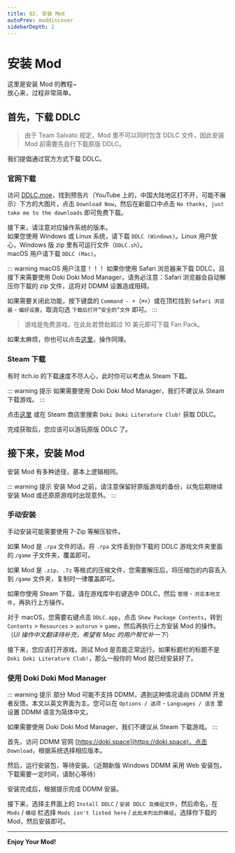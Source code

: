 ```yaml
---
title: 02. 安装 Mod
autoPrev: moddiscover
sidebarDepth: 2
---
```


# 安装 Mod

这里是安装 Mod 的教程~  
放心来，过程非常简单。

## 首先，下载 DDLC

> 由于 Team Salvato 规定，Mod 里不可以同时包含 DDLC 文件，因此安装 Mod 前需要先自行下载原版 DDLC。

我们提倡通过官方方式下载 DDLC。

### 官网下载

访问 [DDLC.moe](https://ddlc.moe)，找到预告片（YouTube 上的，中国大陆地区打不开，可能不展示）下方的大图片，点击 `Download Now`，然后在新窗口中点击 `No thanks, just take me to the downloads` 即可免费下载。

接下来，请注意对应操作系统的版本。  
如果您使用 Windows 或 Linux 系统，请下载 `DDLC (Windows)`。Linux 用户放心，Windows 版 zip 里有可运行文件（`DDLC.sh`）。  
macOS 用户请下载 `DDLC (Mac)`。

::: warning macOS 用户注意！！！
如果你使用 Safari 浏览器来下载 DDLC，且接下来需要使用 Doki Doki Mod Manager，请务必注意：Safari 浏览器会自动解压你下载的 zip 文件，这将对 DDMM 设置造成阻碍。

如果需要关闭此功能，按下键盘的 `Command - +`（`⌘+`）或在顶栏找到 `Safari 浏览器` - `偏好设置`，取消勾选 `下载后打开“安全的”文件` 即可。
:::

> 游戏是免费游戏，在此处若赞助超过 10 美元即可下载 Fan Pack。

如果太麻烦，你也可以点击[这里](https://teamsalvato.itch.io/ddlc)，操作同理。

### Steam 下载

有时 itch.io 的下载速度不尽人心，此时你可以考虑从 Steam 下载。

::: warning 提示
如果需要使用 Doki Doki Mod Manager，我们不建议从 Steam 下载游戏。
:::

点击[这里](https://store.steampowered.com/app/698780/Doki_Doki_Literature_Club/) 或在 Steam 商店里搜索 `Doki Doki Literature Club!` 获取 DDLC。

完成获取后，您应该可以游玩原版 DDLC 了。

## 接下来，安装 Mod

安装 Mod 有多种途径，基本上逻辑相同。

::: warning 提示
安装 Mod 之前，请注意保留好原版游戏的备份，以免后期继续安装 Mod 或还原原游戏时出现意外。
:::

### 手动安装

手动安装可能需要使用 7-Zip 等解压软件。

如果 Mod 是 `.rpa` 文件的话，将 `.rpa` 文件丢到你下载的 DDLC 游戏文件夹里面的 `/game` 子文件夹，覆盖即可。

如果 Mod 是 `.zip`、`.7z` 等格式的压缩文件，您需要解压后，将压缩包的内容丢入到 `/game` 文件夹，复制时一律覆盖即可。

如果你使用 Steam 下载，请在游戏库中右键选中 DDLC，然后 `管理` - `浏览本地文件`，再执行上方操作。

对于 macOS，您需要右键点击 `DDLC.app`，点击 `Show Package Contents`，转到 `Contents` > `Resources` > `autorun` > `game`，然后再执行上方安装 Mod 的操作。  
（*UI 操作中文翻译待补充，希望有 Mac 的用户帮忙补一下*）

接下来，您应该打开游戏，测试 Mod 是否能正常运行。如果标题栏的标题不是 `Doki Doki Literature Club!`，那么一般你的 Mod 就已经安装好了。

### 使用 Doki Doki Mod Manager

::: warning 提示
部分 Mod 可能不支持 DDMM，遇到这种情况请向 DDMM 开发者反馈。本文以英文界面为主。您可以在 `Options / 选项` - `Languages / 语言` 里设置 DDMM 语言为简体中文。

如果需要使用 Doki Doki Mod Manager，我们不建议从 Steam 下载游戏。
:::

首先，访问 DDMM 官网 [https://doki.space](https://doki.space)，点击 `Download`，根据系统选择相应版本。

然后，运行安装包，等待安装。（近期新版 Windows DDMM 采用 Web 安装包，下载需要一定时间，请耐心等待）

安装完成后，根据提示完成 DDMM 安装。

接下来，选择主界面上的 `Install DDLC` / `安装 DDLC 及模组文件`，然后命名，在 `Mods` / `模组` 栏选择 `Mods isn't listed here` / `此处未列出的模组`，选择你下载的 Mod，然后安装即可。

-------

**Enjoy Your Mod!**